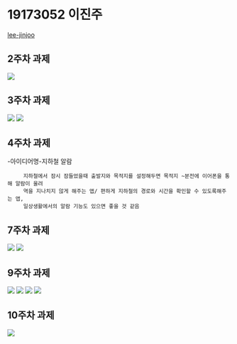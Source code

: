 # 19173052 이진주
  [lee-jinjoo](https://github.com/lee-jinjoo)
## 2주차 과제
<img width="" height="" src="./png/2주차 과제.PNG"></img>

## 3주차 과제
<img width="" height="" src="./png/네이버창.PNG"></img>
<img width="" height="" src="./png/전화.PNG"></img>

## 4주차 과제
   -아이디어명-지하철 알람
   
         지하철에서 잠시 잠들었을때 출발지와 목적지를 설정해두면 목적지 ~분전에 이어폰을 통해 알람이 울려 
         역을 지나치지 않게 해주는 앱/ 편하게 지하철의 경로와 시간을 확인할 수 있도록해주는 앱,
         일상생활에서의 알람 기능도 있으면 좋을 것 같음
         
## 7주차 과제
<img width="" height="" src="./png/7주차 과제1.PNG"></img>
<img width="" height="" src="./png/7주차 과제2.PNG"></img>

## 9주차 과제
<img width="" height="" src="./png/9주차 과제 이미지 바꾸기 전.PNG"></img>
<img width="" height="" src="./png/9주차 과제 이미지 바꾸기 후.PNG"></img>
<img width="" height="" src="./png/9주차 과제 width.PNG"></img>
<img width="" height="" src="./png/9주차 과제 height.PNG"></img>

## 10주차 과제
<img width="" height="" src="./png/10주차 과제.PNG"></img>

